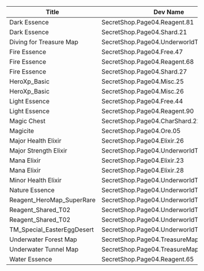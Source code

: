 | Title | Dev Name | Quantity | Currency |  Price |
| ----- | -------- | -------- | -------- |  ----- |
| Dark Essence | SecretShop.Page04.Reagent.81 | 2 | Gems | 170 |
| Dark Essence | SecretShop.Page04.Shard.21 | 1 | Gold | 255000 |
| Diving for Treasure Map | SecretShop.Page04.UnderworldTrader.75 | 1 | Gems | 39 |
| Fire Essence | SecretShop.Page04.Free.47 | 2 | Gems | 0 |
| Fire Essence | SecretShop.Page04.Reagent.68 | 1 | Gold | 255000 |
| Fire Essence | SecretShop.Page04.Shard.27 | 1 | Gems | 170 |
| HeroXp_Basic | SecretShop.Page04.Misc.25 | 1000 | Gold | 170 |
| HeroXp_Basic | SecretShop.Page04.Misc.26 | 5000 | Gold | 170 |
| Light Essence | SecretShop.Page04.Free.44 | 1 | Gems | 0 |
| Light Essence | SecretShop.Page04.Reagent.90 | 3 | Gems | 170 |
| Magic Chest | SecretShop.Page04.CharShard.22 | 1 | Gold | 7500000 |
| Magicite | SecretShop.Page04.Ore.05 | 3 | Gold | 21250 |
| Major Health Elixir | SecretShop.Page04.Elixir.26 | 10 | Gems | 25 |
| Major Strength Elixir | SecretShop.Page04.UnderworldTrader.89 | 10 | Gems | 21 |
| Mana Elixir | SecretShop.Page04.Elixir.23 | 4 | Gold | 340000 |
| Mana Elixir | SecretShop.Page04.Elixir.28 | 4 | Gems | 85 |
| Minor Health Elixir | SecretShop.Page04.UnderworldTraderGold.13 | 15 | Gold | 2800 |
| Nature Essence | SecretShop.Page04.UnderworldTrader.71 | 1 | Gems | 170 |
| Reagent_HeroMap_SuperRare | SecretShop.Page04.UnderworldTrader.91 | 1 | Gems | 5000 |
| Reagent_Shared_T02 | SecretShop.Page04.UnderworldTrader.73 | 40 | Gems | 1 |
| Reagent_Shared_T02 | SecretShop.Page04.UnderworldTraderGold.11 | 30 | Gold | 1500 |
| TM_Special_EasterEggDesert | SecretShop.Page04.UnderworldTrader.78 | 1 | Gems | 140 |
| Underwater Forest Map | SecretShop.Page04.TreasureMap.30 | 1 | Gold | 425000 |
| Underwater Tunnel Map | SecretShop.Page04.TreasureMap.31 | 1 | Gold | 425000 |
| Water Essence | SecretShop.Page04.Reagent.65 | 1 | Gold | 255000 |
